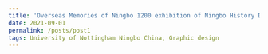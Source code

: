 ```yaml
---
title: 'Overseas Memories of Ningbo 1200 exhibition of Ningbo History Digital Humanities Project'
date: 2021-09-01
permalink: /posts/post1
tags: University of Nottingham Ningbo China, Graphic design
---
```


